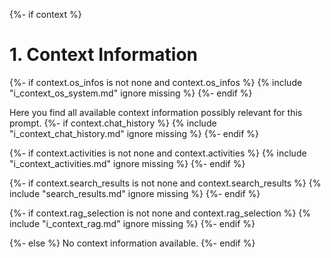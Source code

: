 {%- if context %}

# 1. Context Information

{%- if context.os_infos is not none and context.os_infos %}
{% include "i_context_os_system.md" ignore missing %}
{%- endif %}

Here you find all available context information possibly relevant for this prompt.
{%- if context.chat_history %}
{% include "i_context_chat_history.md" ignore missing %}
{%- endif %}

{%- if context.activities is not none and context.activities %}
{% include "i_context_activities.md" ignore missing %}
{%- endif %}

{%- if context.search_results is not none and context.search_results %}
{% include "search_results.md" ignore missing %}
{%- endif %}

{%- if context.rag_selection is not none and context.rag_selection %}
{% include "i_context_rag.md" ignore missing %}
{%- endif %}

{%- else %}
No context information available.
{%- endif %}